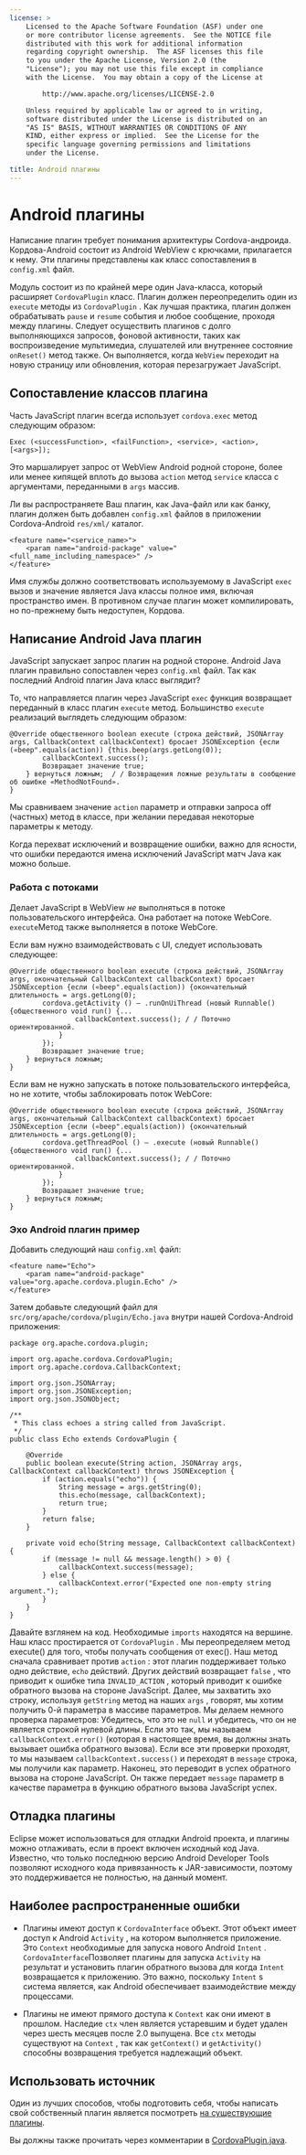 ```yaml
---
license: >
    Licensed to the Apache Software Foundation (ASF) under one
    or more contributor license agreements.  See the NOTICE file
    distributed with this work for additional information
    regarding copyright ownership.  The ASF licenses this file
    to you under the Apache License, Version 2.0 (the
    "License"); you may not use this file except in compliance
    with the License.  You may obtain a copy of the License at

        http://www.apache.org/licenses/LICENSE-2.0

    Unless required by applicable law or agreed to in writing,
    software distributed under the License is distributed on an
    "AS IS" BASIS, WITHOUT WARRANTIES OR CONDITIONS OF ANY
    KIND, either express or implied.  See the License for the
    specific language governing permissions and limitations
    under the License.

title: Android плагины
---
```


# Android плагины

Написание плагин требует понимания архитектуры Cordova-андроида. Кордова-Android состоит из Android WebView с крючками, прилагается к нему. Эти плагины представлены как класс сопоставления в `config.xml` файл.

Модуль состоит из по крайней мере один Java-класса, который расширяет `CordovaPlugin` класс. Плагин должен переопределить один из `execute` методы из `CordovaPlugin` . Как лучшая практика, плагин должен обрабатывать `pause` и `resume` события и любое сообщение, проходя между плагины. Следует осуществить плагинов с долго выполняющихся запросов, фоновой активности, таких как воспроизведение мультимедиа, слушателей или внутреннее состояние `onReset()` метод также. Он выполняется, когда `WebView` переходит на новую страницу или обновления, которая перезагружает JavaScript.

## Сопоставление классов плагина

Часть JavaScript плагин всегда использует `cordova.exec` метод следующим образом:

    Exec (<successFunction>, <failFunction>, <service>, <action>, [<args>]);
    

Это маршалирует запрос от WebView Android родной стороне, более или менее кипящей вплоть до вызова `action` метод `service` класса с аргументами, переданными в `args` массив.

Ли вы распространяете Ваш плагин, как Java-файл или как банку, плагин должен быть добавлен `config.xml` файлов в приложении Cordova-Android `res/xml/` каталог.

    <feature name="<service_name>">
        <param name="android-package" value="<full_name_including_namespace>" />
    </feature>
    

Имя службы должно соответствовать используемому в JavaScript `exec` вызов и значение является Java классы полное имя, включая пространство имен. В противном случае плагин может компилировать, но по-прежнему быть недоступен, Кордова.

## Написание Android Java плагин

JavaScript запускает запрос плагин на родной стороне. Android Java плагин правильно сопоставлен через `config.xml` файл. Так как последний Android плагин Java класс выглядит?

То, что направляется плагин через JavaScript `exec` функция возвращает переданный в класс плагин `execute` метод. Большинство `execute` реализаций выглядеть следующим образом:

    @Override общественного boolean execute (строка действий, JSONArray args, CallbackContext callbackContext) бросает JSONException {если («beep".equals(action)) {this.beep(args.getLong(0));
            callbackContext.success();
            Возвращает значение true;
        } вернуться ложным;  / / Возвращения ложные результаты в сообщение об ошибке «MethodNotFound».
    }
    

Мы сравниваем значение `action` параметр и отправки запроса off (частных) метод в классе, при желании передавая некоторые параметры к методу.

Когда перехват исключений и возвращение ошибки, важно для ясности, что ошибки передаются имена исключений JavaScript матч Java как можно больше.

### Работа с потоками

Делает JavaScript в WebView *не* выполняться в потоке пользовательского интерфейса. Она работает на потоке WebCore. `execute`Метод также выполняется в потоке WebCore.

Если вам нужно взаимодействовать с UI, следует использовать следующее:

    @Override общественного boolean execute (строка действий, JSONArray args, окончательный CallbackContext callbackContext) бросает JSONException {если («beep".equals(action)) {окончательный длительность = args.getLong(0);
            cordova.getActivity () — .runOnUiThread (новый Runnable() {общественного void run() {...
                    callbackContext.success(); / / Поточно ориентированной.
                }
            });
            Возвращает значение true;
        } вернуться ложным;
    }
    

Если вам не нужно запускать в потоке пользовательского интерфейса, но не хотите, чтобы заблокировать поток WebCore:

    @Override общественного boolean execute (строка действий, JSONArray args, окончательный CallbackContext callbackContext) бросает JSONException {если («beep".equals(action)) {окончательный длительность = args.getLong(0);
            cordova.getThreadPool () — .execute (новый Runnable() {общественного void run() {...
                    callbackContext.success(); / / Поточно ориентированной.
                }
            });
            Возвращает значение true;
        } вернуться ложным;
    }
    

### Эхо Android плагин пример

Добавить следующий наш `config.xml` файл:

    <feature name="Echo">
        <param name="android-package" value="org.apache.cordova.plugin.Echo" />
    </feature>
    

Затем добавьте следующий файл для `src/org/apache/cordova/plugin/Echo.java` внутри нашей Cordova-Android приложения:

    package org.apache.cordova.plugin;
    
    import org.apache.cordova.CordovaPlugin;
    import org.apache.cordova.CallbackContext;
    
    import org.json.JSONArray;
    import org.json.JSONException;
    import org.json.JSONObject;
    
    /**
     * This class echoes a string called from JavaScript.
     */
    public class Echo extends CordovaPlugin {
    
        @Override
        public boolean execute(String action, JSONArray args, CallbackContext callbackContext) throws JSONException {
            if (action.equals("echo")) {
                String message = args.getString(0);
                this.echo(message, callbackContext);
                return true;
            }
            return false;
        }
    
        private void echo(String message, CallbackContext callbackContext) {
            if (message != null && message.length() > 0) {
                callbackContext.success(message);
            } else {
                callbackContext.error("Expected one non-empty string argument.");
            }
        }
    }
    

Давайте взглянем на код. Необходимые `imports` находятся на вершине. Наш класс простирается от `CordovaPlugin` . Мы переопределяем метод execute() для того, чтобы получать сообщения от exec(). Наш метод сначала сравнивает против `action` : этот плагин поддерживает только одно действие, `echo` действий. Других действий возвращает `false` , что приводит к ошибке типа `INVALID_ACTION` , который приводит к ошибке обратного вызова на стороне JavaScript. Далее, мы захватить эхо строку, используя `getString` метод на наших `args` , говорят, мы хотим получить 0-й параметра в массиве параметров. Мы делаем немного проверка параметров: Убедитесь, что это не `null` и убедитесь, что он не является строкой нулевой длины. Если это так, мы называем `callbackContext.error()` (которая в настоящее время, вы должны знать вызывает ошибка обратного вызова). Если все эти проверки проходят, то мы называем `callbackContext.success()` и переходят в `message` строка, мы получили как параметр. Наконец, это переводит в успех обратного вызова на стороне JavaScript. Он также передает `message` параметр в качестве параметра в функцию обратного вызова JavaScript успех.

## Отладка плагины

Eclipse может использоваться для отладки Android проекта, и плагины можно отлаживать, если в проект включен исходный код Java. Известно, что только последнюю версию Android Developer Tools позволяют исходного кода привязанность к JAR-зависимости, поэтому это поддерживается не полностью, на данный момент.

## Наиболее распространенные ошибки

*   Плагины имеют доступ к `CordovaInterface` объект. Этот объект имеет доступ к Android `Activity` , на котором выполняется приложение. Это `Context` необходимые для запуска нового Android `Intent` . `CordovaInterface`Позволяет плагины для запуска `Activity` на результат и установить плагин обратного вызова для когда `Intent` возвращается к приложению. Это важно, поскольку `Intent` s система является, как Android обеспечивает взаимодействие между процессами.

*   Плагины не имеют прямого доступа к `Context` как они имеют в прошлом. Наследие `ctx` член является устаревшим и будет удален через шесть месяцев после 2.0 выпущена. Все `ctx` методы существуют на `Context` , так как `getContext()` и `getActivity()` способны возвращения требуется надлежащий объект.

## Использовать источник

Один из лучших способов, чтобы подготовить себя, чтобы написать свой собственный плагин является посмотреть [на существующие плагины][1].

 [1]: https://github.com/apache/cordova-android/tree/master/framework/src/org/apache/cordova

Вы должны также прочитать через комментарии в [CordovaPlugin.java][2].

 [2]: https://github.com/apache/cordova-android/blob/master/framework/src/org/apache/cordova/CordovaPlugin.java